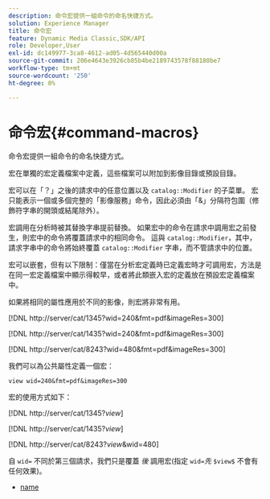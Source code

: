 ```yaml
---
description: 命令宏提供一組命令的命名快捷方式。
solution: Experience Manager
title: 命令宏
feature: Dynamic Media Classic,SDK/API
role: Developer,User
exl-id: dc149977-3ca8-4612-ad05-4d565440d00a
source-git-commit: 206e4643e3926cb85b4be2189743578f88180be7
workflow-type: tm+mt
source-wordcount: '250'
ht-degree: 0%

---
```


# 命令宏{#command-macros}

命令宏提供一組命令的命名快捷方式。

宏在單獨的宏定義檔案中定義，這些檔案可以附加到影像目錄或預設目錄。

宏可以在「？」之後的請求中的任意位置以及 `catalog::Modifier` 的子菜單。 宏只能表示一個或多個完整的「影像服務」命令，因此必須由「&amp;」分隔符包圍（修飾符字串的開頭或結尾除外）。

宏調用在分析時被其替換字串提前替換。 如果宏中的命令在請求中調用宏之前發生，則宏中的命令將覆蓋請求中的相同命令。 這與 `catalog::Modifier`，其中，請求字串中的命令將始終覆蓋 `catalog::Modifier` 字串，而不管請求中的位置。

宏可以嵌套，但有以下限制：僅當在分析宏定義時已定義宏時才可調用宏，方法是在同一宏定義檔案中顯示得較早，或者將此類嵌入宏的定義放在預設宏定義檔案中。

如果將相同的屬性應用於不同的影像，則宏將非常有用。

[!DNL http://server/cat/1345?wid=240&fmt=pdf&imageRes=300]

[!DNL http://server/cat/1435?wid=240&fmt=pdf&imageRes=300]

[!DNL http://server/cat/8243?wid=480&fmt=pdf&imageRes=300]

我們可以為公共屬性定義一個宏：

`view wid=240&fmt=pdf&imageRes=300`

宏的使用方式如下：

[!DNL http://server/cat/1345?$view$]

[!DNL http://server/cat/1435?$view$]

[!DNL http://server/cat/8243?$view$&wid=480]

自 `wid=` 不同於第三個請求，我們只是覆蓋 *後* 調用宏(指定 `wid=`*先* `$view$` 不會有任何效果)。

+ [name](r-name.md)
